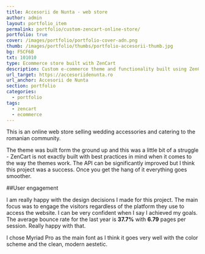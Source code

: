 ```yaml
---
title: Accesorii de Nunta - web store
author: admin
layout: portfolio_item
permalink: portfolio/custom-zencart-online-store/
portfolio: true
cover: /images/portfolio/portfolio-cover-adn.png
thumb: /images/portfolio/thumbs/portfolio-accesorii-thumb.jpg
bg: F5CF6B
txt: 101010
type: Ecommerce store built with ZenCart
description: Custom e-commerce theme and functionality built using ZenCart.
url_target: https://accesoriidenunta.ro
url_anchor: Accesorii de Nunta
section: portfolio
categories:
  - portfolio
tags:
  - zencart
  - ecommerce
---
```


This is an online web store selling wedding accessories and catering to the romanian community.

The theme was built form the ground up and this was a little bit of a struggle - ZenCart is not exactly built with best practices in mind when it comes to the way the themes work. The API can be significantly improved but I think this project was a success. Once you get the hang of it everything goes smoother. 

##User engagement

I am really happy with the design decisions I made for this project. The main focus was to engage the visitors regardless of the platform they use to access the website.  I can be very confident when I say I achieved my goals. The average bounce rate for the last year is <strong>37.7%</strong> with <strong>6.79</strong> pages per session. Really happy with that.

I chose Myriad Pro as the main font as I think it goes very well with the color scheme and the clean, modern aestetic.